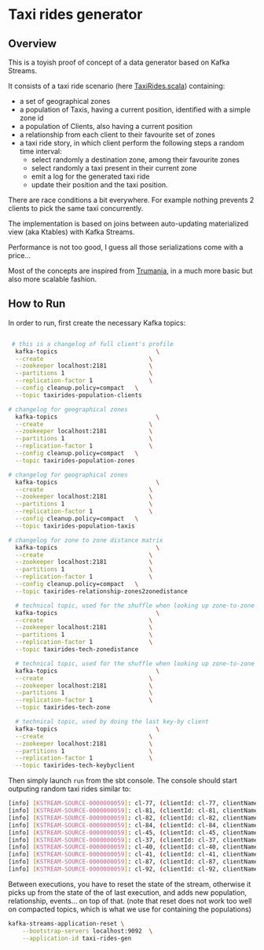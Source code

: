 # Taxi rides generator

## Overview
This is a toyish proof of concept of a data generator based on Kafka Streams.

It consists of a taxi ride scenario (here [TaxiRides.scala](src/main/scala/svend/taxirides/TaxisRides.scala)) containing:

- a set of geographical zones
- a population of Taxis, having a current position, identified with a simple zone id
- a population of Clients, also having a current position
- a relationship from each client to their favourite set of zones
- a taxi ride story, in which client perform the following steps a random time interval:
   - select randomly a destination zone, among their favourite zones
   - select randomly a taxi present in their current zone
   - emit a log for the generated taxi ride
   - update their position and the taxi position.

There are race conditions a bit everywhere. For example nothing prevents 2 clients to pick the same taxi concurrently.

The implementation is based on joins between auto-updating materialized view (aka Ktables) with Kafka Streams.

Performance is not too good, I guess all those serializations come with a price...

Most of the concepts are inspired from [Trumania](https://github.com/RealImpactAnalytics/trumania), in a much more basic but also more scalable fashion.

## How to Run

In order to run, first create the necessary Kafka topics:

```sh

 # this is a changelog of full client's profile
  kafka-topics                            \
  --create                              \
  --zookeeper localhost:2181            \
  --partitions 1                        \
  --replication-factor 1                \
  --config cleanup.policy=compact   \
  --topic taxirides-population-clients

# changelog for geographical zones
  kafka-topics                            \
  --create                              \
  --zookeeper localhost:2181            \
  --partitions 1                        \
  --replication-factor 1                \
  --config cleanup.policy=compact   \
  --topic taxirides-population-zones

# changelog for geographical zones
  kafka-topics                            \
  --create                              \
  --zookeeper localhost:2181            \
  --partitions 1                        \
  --replication-factor 1                \
  --config cleanup.policy=compact   \
  --topic taxirides-population-taxis

# changelog for zone to zone distance matrix
  kafka-topics                            \
  --create                              \
  --zookeeper localhost:2181            \
  --partitions 1                        \
  --replication-factor 1                \
  --config cleanup.policy=compact   \
  --topic taxirides-relationship-zones2zonedistance

  # technical topic, used for the shuffle when looking up zone-to-zone disatnce
  kafka-topics                            \
  --create                              \
  --zookeeper localhost:2181            \
  --partitions 1                        \
  --replication-factor 1                \
  --topic taxirides-tech-zonedistance

  # technical topic, used for the shuffle when looking up zone-to-zone disatnce
  kafka-topics                            \
  --create                              \
  --zookeeper localhost:2181            \
  --partitions 1                        \
  --replication-factor 1                \
  --topic taxirides-tech-zone

  # technical topic, used by doing the last key-by client
  kafka-topics                            \
  --create                              \
  --zookeeper localhost:2181            \
  --partitions 1                        \
  --replication-factor 1                \
  --topic taxirides-tech-keybyclient

```

Then simply launch `run` from the sbt console. The console should start outputing random taxi rides similar to:

```sh
[info] [KSTREAM-SOURCE-0000000059]: cl-77, (clientId: cl-77, clientName: Robert Corby, withTaxi: t-31, from: z-8, destinationId: z-8, distance: 1.502)
[info] [KSTREAM-SOURCE-0000000059]: cl-81, (clientId: cl-81, clientName: Dave Toastson, withTaxi: t-21, from: z-0, destinationId: z-1, distance: 3.847)
[info] [KSTREAM-SOURCE-0000000059]: cl-82, (clientId: cl-82, clientName: Derek Bordeham, withTaxi: t-30, from: z-6, destinationId: z-9, distance: 4.556)
[info] [KSTREAM-SOURCE-0000000059]: cl-84, (clientId: cl-84, clientName: Deidre Magnets, withTaxi: t-25, from: z-1, destinationId: z-6, distance: 0.417)
[info] [KSTREAM-SOURCE-0000000059]: cl-45, (clientId: cl-45, clientName: Maggie Thorpeton, withTaxi: t-12, from: z-1, destinationId: z-5, distance: 9.059)
[info] [KSTREAM-SOURCE-0000000059]: cl-37, (clientId: cl-37, clientName: Sally Dingleham, withTaxi: t-7, from: z-7, destinationId: z-3, distance: 1.342)
[info] [KSTREAM-SOURCE-0000000059]: cl-40, (clientId: cl-40, clientName: Penny Evans, withTaxi: t-39, from: z-6, destinationId: z-5, distance: 1.911)
[info] [KSTREAM-SOURCE-0000000059]: cl-41, (clientId: cl-41, clientName: Natalie Smithford, withTaxi: t-23, from: z-4, destinationId: z-9, distance: 3.619)
[info] [KSTREAM-SOURCE-0000000059]: cl-87, (clientId: cl-87, clientName: Derek Twerp, withTaxi: t-4, from: z-5, destinationId: z-5, distance: 9.501)
[info] [KSTREAM-SOURCE-0000000059]: cl-92, (clientId: cl-92, clientName: Rahul Smith, withTaxi: t-6, from: z-8, destinationId: z-7, distance: 9.580)


```

Between executions, you have to reset the state of the stream, otherwise it picks up from the state of the of last execution, and adds new population, relationship, events... on top of that.
(note that reset does not work too well on compacted topics, which is what we use for containing the populations)

```sh
kafka-streams-application-reset \
    --bootstrap-servers localhost:9092  \
    --application-id taxi-rides-gen
```


